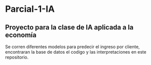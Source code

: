 # Parcial-1-IA
## Proyecto para la clase de IA aplicada a la economía
Se corren diferentes modelos para predecir el ingreso por cliente, encontraran la base de datos el codigo y las interpretaciones en este repositorio.
